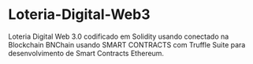 # Loteria-Digital-Web3

Loteria Digital Web 3.0 codificado em Solidity usando conectado na Blockchain BNChain usando SMART CONTRACTS com Truffle Suite para desenvolvimento de Smart Contracts 
Ethereum.
